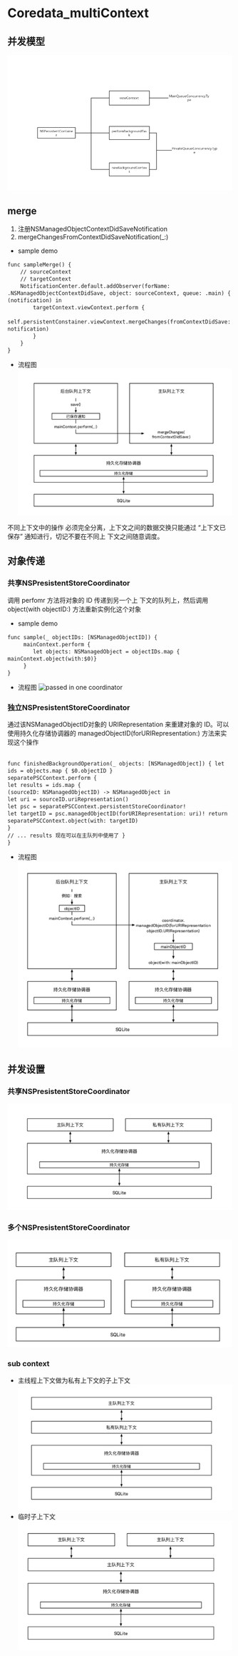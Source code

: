 #  Coredata_multiContext

## 并发模型
![async model](https://github.com/coolboy-ccp/Optimization/blob/master/Persistence/optimization/images/asyncModel.jpg)
## merge
1. 注册NSManagedObjectContextDidSaveNotification
2. mergeChangesFromContextDidSaveNotification(_:) 
* sample demo
```
func sampleMerge() {
    // sourceContext
    // targetContext
    NotificationCenter.default.addObserver(forName: .NSManagedObjectContextDidSave, object: sourceContext, queue: .main) { (notification) in
        targetContext.viewContext.perform {
            self.persistentConstainer.viewContext.mergeChanges(fromContextDidSave: notification)
        }
    }
}
```
* 流程图
![merge](https://github.com/coolboy-ccp/Optimization/blob/master/Persistence/optimization/images/merge.png)

不同上下文中的操作 必须完全分离，上下文之间的数据交换只能通过 “上下文已保存” 通知进行，切记不要在不同上 下文之间随意调度。
## 对象传递
### 共享NSPresistentStoreCoordinator
调用 perfomr 方法将对象的 ID 传递到另一个上 下文的队列上，然后调用 object(with objectID:) 方法重新实例化这个对象
* sample demo
```
func sample(_ objectIDs: [NSManagedObjectID]) {
     mainContext.perform {
        let objects: NSManagedObject = objectIDs.map { mainContext.object(with:$0)}
     }
} 
```
* 流程图
![passed in one coordinator](https://github.com/coolboy-ccp/Optimization/blob/master/optimization/images/Persistence/oneCoordinatorPass.png)
### 独立NSPresistentStoreCoordinator
通过该NSManagedObjectID对象的 URIRepresentation 来重建对象的 ID。可以使用持久化存储协调器的 managedObjectID(forURIRepresentation:) 方法来实现这个操作
```

func finishedBackgroundOperation(_ objects: [NSManagedObject]) { let ids = objects.map { $0.objectID }
separatePSCContext.perform {
let results = ids.map {
(sourceID: NSManagedObjectID) -> NSManagedObject in
let uri = sourceID.uriRepresentation()
let psc = separatePSCContext.persistentStoreCoordinator!
let targetID = psc.managedObjectID(forURIRepresentation: uri)! return separatePSCContext.object(with: targetID)
}
// ... results 现在可以在主队列中使用了 }
}
```
* 流程图
![passed in coordinators](https://github.com/coolboy-ccp/Optimization/blob/master/Persistence/optimization/images/coordinatorsPass.png)

## 并发设置
### 共享NSPresistentStoreCoordinator
![one coordinator](https://github.com/coolboy-ccp/Optimization/blob/master/Persistence/optimization/images/oneCoordinator.png)
### 多个NSPresistentStoreCoordinator
![coordinators](https://github.com/coolboy-ccp/Optimization/blob/master/Persistence/optimization/images/coordinators.png)
### sub context
* 主线程上下文做为私有上下文的子上下文
![sub contest](https://github.com/coolboy-ccp/Optimization/blob/master/Persistence/optimization/images/subContext.png)
* 临时子上下文
![temp sub contest](https://github.com/coolboy-ccp/Optimization/blob/master/Persistence/optimization/images/tempSubContext.png)




